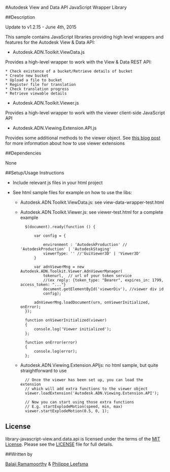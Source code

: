#Autodesk View and Data API JavaScript Wrapper Library


##Description

Update to v1.2.15   - June 4th, 2015

This sample contains JavaScript libraries providing high level wrappers and features for the Autodesk View & Data API:

- Autodesk.ADN.Toolkit.ViewData.js

Provides a high-level wrapper to work with the View & Data REST API:

    * Check existence of a bucket/Retrieve details of bucket
    * Create new bucket
    * Upload a file to bucket
    * Register file for translation
    * Check translation progress
    * Retrieve viewable details

- Autodesk.ADN.Toolkit.Viewer.js

Provides a high-level wrapper to work with the viewer client-side JavaScript API

- Autodesk.ADN.Viewing.Extension.API.js

Provides some additional methods to the viewer object. See [this blog post](http://adndevblog.typepad.com/cloud_and_mobile/2014/10/how-to-write-custom-extensions-for-the-large-model-viewer.html) for more information about how to use viewer extensions

##Dependencies

None

##Setup/Usage Instructions

* Include relevant js files in your html project
* See html sample files for example on how to use the libs:

    - Autodesk.ADN.Toolkit.ViewData.js: see view-data-wrapper-test.html

    - Autodesk.ADN.Toolkit.Viewer.js: see viewer-test.html for a complete example

            $(document).ready(function () {

                var config = {

                    environment : 'AutodeskProduction' // 'AutodeskProduction' | 'AutodeskStaging'
                    viewerType: '' //'GuiViewer3D' | 'Viewer3D'
                }

                var adnViewerMng = new Autodesk.ADN.Toolkit.Viewer.AdnViewerManager(
                    tokenurl,  // url of your token service
                    //(ex reply: {token_type: "Bearer", expires_in: 1799, access_token: "..."}
                    document.getElementById('viewerDiv'), //viewer div id
                    config);

                adnViewerMng.loadDocument(urn, onViewerInitialized, onError);
            });

            function onViewerInitialized(viewer)
            {
                console.log('Viewer initialized');
            };

            function onError(error)
            {
                console.log(error);
            };

    - Autodesk.ADN.Viewing.Extension.APIjs: no html sample, but quite straightforward to use

            // Once the viewer has been set up, you can load the extension
            // which will add extra functions to the viewer object
            viewer.loadExtension('Autodesk.ADN.Viewing.Extension.API');

            // Now you can start using those extra functions
            // E.g. startExplodeMotion(speed, min, max)
            viewer.startExplodeMotion(0.5, 0, 1);

## License

library-javascript-view.and.data.api is licensed under the terms of the [MIT License](http://opensource.org/licenses/MIT). Please see the [LICENSE](LICENSE) file for full details.

##Written by 

[Balaji Ramamoorthy](http://adndevblog.typepad.com/autocad/balaji-ramamoorthy.html) & [Philippe Leefsma](http://adndevblog.typepad.com/cloud_and_mobile/philippe-leefsma.html)




